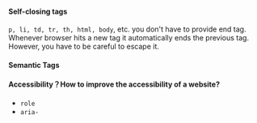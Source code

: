 #### Self-closing tags
`p, li, td, tr, th, html, body`, etc. you don't have to provide end tag. Whenever browser hits a new tag it automatically ends the previous tag. However, you have to be careful to escape it.

#### Semantic Tags

#### Accessibility？How to improve the accessibility of a website?
* `role`
* `aria-`
